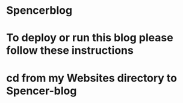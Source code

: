 # Spencerblog
# To deploy or run this blog please follow these instructions
# cd from my Websites directory to Spencer-blog
